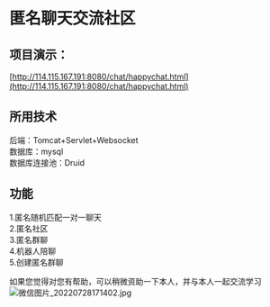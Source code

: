 # 匿名聊天交流社区

## 项目演示：  
[http://114.115.167.191:8080/chat/happychat.html](http://114.115.167.191:8080/chat/happychat.html)

## 所用技术  
后端：Tomcat+Servlet+Websocket  
数据库：mysql  
数据库连接池：Druid

## 功能  
1.匿名随机匹配一对一聊天  
2.匿名社区  
3.匿名群聊  
4.机器人陪聊  
5.创建匿名群聊

如果您觉得对您有帮助，可以稍微资助一下本人，并与本人一起交流学习
![微信图片_20220728171402.jpg](https://s2.loli.net/2022/07/28/pe5UVRHhbLuZali.jpg)
